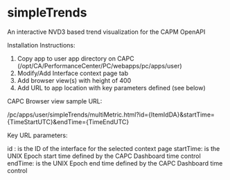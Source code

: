 # simpleTrends
An interactive NVD3 based trend visualization for the CAPM OpenAPI

Installation Instructions:

1. Copy app to user app directory on CAPC (/opt/CA/PerformanceCenter/PC/webapps/pc/apps/user)
2. Modify/Add Interface context page tab
3. Add browser view(s) with height of 400
4. Add URL to app location with key parameters defined (see below)

CAPC Browser view sample URL:

/pc/apps/user/simpleTrends/multiMetric.html?id={ItemIdDA}&startTime={TimeStartUTC}&endTime={TimeEndUTC}

Key URL parameters:

id : is the ID of the interface for the selected context page
startTime: is the UNIX Epoch start time defined by the CAPC Dashboard time control
endTime: is the UNIX Epoch end time defined by the CAPC Dashboard time control
